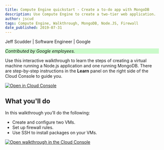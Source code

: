 ```yaml
---
title: Compute Engine quickstart - Create a to-do app with MongoDB
description: Use Compute Engine to create a two-tier web application.
author: jscud
tags: Compute Engine, Walkthrough, MongoDB, Node.JS, Firewall
date_published: 2019-07-31
---
```


Jeff Scudder | Software Engineer | Google

<p style="background-color:#CAFACA;"><i>Contributed by Google employees.</i></p>

Use this interactive walkthrough to learn the steps of creating a virtual 
machine running a Node.js application and one running MongoDB. There are 
step-by-step instructions in the **Learn** panel on the right side of the Cloud 
Console to guide you.

[![Open in Cloud Console](https://walkthroughs.googleusercontent.com/tutorial/resources/open-in-console-button.svg)](https://console.cloud.google.com/getting-started?walkthrough_tutorial_id=compute_quickstart)

## What you'll do

In this walkthrough you’ll do the following:

* Create and configure two VMs.
* Set up firewall rules.
* Use SSH to install packages on your VMs.

[![Open walkthrough in the Cloud Console](https://storage.googleapis.com/gcp-community/tutorials/compute-quickstart/tutorial.png)](https://console.cloud.google.com/getting-started?walkthrough_tutorial_id=bigquery_import_data_from_cloud_storage)
